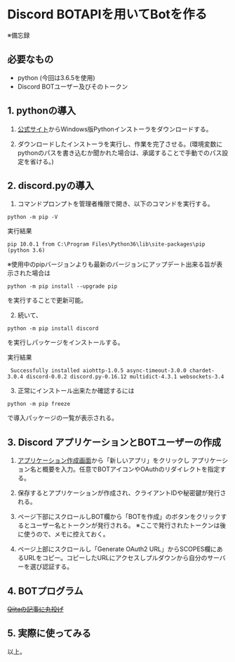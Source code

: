 # Discord BOTAPIを用いてBotを作る
※備忘録

## **必要なもの**
   - python (今回は3.6.5を使用)
   - Discord BOTユーザー及びそのトークン 

## **1. pythonの導入**
   1. [公式サイト](https://www.python.org/downloads)からWindows版Pythonインストーラをダウンロードする。
   
   2. ダウンロードしたインストーラを実行し、作業を完了させる。(環境変数にpythonのパスを書き込むか聞かれた場合は、承諾することで手動でのパス設定を省ける。)

## **2. discord.pyの導入**
   1. コマンドプロンプトを管理者権限で開き、以下のコマンドを実行する。

   ```terminal
   python -m pip -V
   ```

   実行結果

   ```terminal
   pip 10.0.1 from C:\Program Files\Python36\lib\site-packages\pip (python 3.6)
   ```

   ※使用中のpipバージョンよりも最新のバージョンにアップデート出来る旨が表示された場合は
   
   ```terminal
   python -m pip install --upgrade pip
   
   ```
   を実行することで更新可能。

   2. 続いて、
   
   ```terminal
   python -m pip install discord
   ```
  
   を実行しパッケージをインストールする。

   実行結果
   
   ```terminal
    Successfully installed aiohttp-1.0.5 async-timeout-3.0.0 chardet-3.0.4 discord-0.0.2 discord.py-0.16.12 multidict-4.3.1 websockets-3.4
   ```

   3. 正常にインストール出来たか確認するには

   ```terminal
   python -m pip freeze
   ```
   
   で導入パッケージの一覧が表示される。

## **3. Discord アプリケーションとBOTユーザーの作成**
   1. [アプリケーション作成画面](https://discordapp.com/developers/applications/me)から「新しいアプリ」をクリックし
   アプリケーション名と概要を入力。任意でBOTアイコンやOAuthのリダイレクトを指定する。
   
   2. 保存するとアプリケーションが作成され、クライアントIDや秘密鍵が発行される。

   3. ページ下部にスクロールしBOT欄から「BOTを作成」のボタンをクリックするとユーザー名とトークンが発行される。
   ※ここで発行されたトークンは後に使うので、メモに控えておく。

   4. ページ上部にスクロールし「Generate OAuth2 URL」からSCOPES欄にあるURLをコピー。コピーしたURLにアクセスしプルダウンから自分のサーバーを選び認証する。

## **4. BOTプログラム**
   [~~Qiitaの記事に丸投げ~~](https://qiita.com/PinappleHunter/items/af4ccdbb04727437477f#botを書く)   

## **5. 実際に使ってみる**

   以上。
